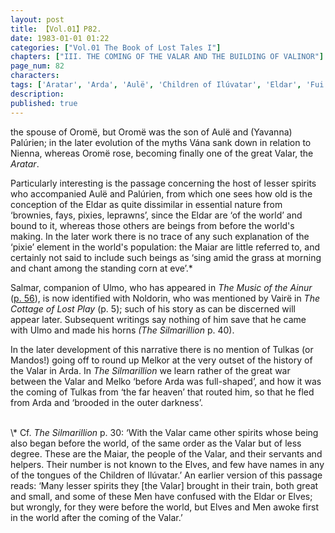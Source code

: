 ```yaml
---
layout: post
title: 【Vol.01】P82.
date: 1983-01-01 01:22
categories: ["Vol.01 The Book of Lost Tales I"]
chapters: ["III. THE COMING OF THE VALAR AND THE BUILDING OF VALINOR"]
page_num: 82
characters: 
tags: ['Aratar', 'Arda', 'Aulë', 'Children of Ilúvatar', 'Eldar', 'Fui', 'Maiar']
description: 
published: true
---
```


<p style="text-indent: 0;">
the spouse of Oromë, but Oromë was the son of Aulë and (Yavanna) Palúrien; in the later evolution of the myths Vána sank down in relation to Nienna, whereas Oromë rose, becoming finally one of the great Valar, the <I>Aratar</I>.
</p>

Particularly interesting is the passage concerning the host of lesser spirits who accompanied Aulë and Palúrien, from which one sees how old is the conception of the Eldar as quite dissimilar in essential nature from ‘brownies, fays, pixies, leprawns’, since the Eldar are ‘of the world’ and bound to it, whereas those others are beings from before the world's making. In the later work there is no trace of any such explanation of the ‘pixie’ element in the world's population: the Maiar are little referred to, and certainly not said to include such beings as ‘sing amid the grass at morning and chant among the standing corn at eve’.\*

Salmar, companion of Ulmo, who has appeared in <I>The Music of the Ainur</I> ([p. 56]({{site.baseurl}}/vol01-p56)), is now identified with Noldorin, who was mentioned by Vairë in <I>The Cottage of Lost Play</I> (p. 5); such of his story as can be discerned will appear later. Subsequent writings say nothing of him save that he came with Ulmo and made his horns <I>(The Silmarillion</I> p. 40).

In the later development of this narrative there is no mention of Tulkas (or Mandos!) going off to round up Melkor at the very outset of the history of the Valar in Arda. In <I>The Silmarillion</I> we learn rather of the great war between the Valar and Melko ‘before Arda was full-shaped’, and how it was the coming of Tulkas from ‘the far heaven’ that routed him, so that he fled from Arda and ‘brooded in the outer darkness’.

<BR>
\* Cf. <I>The Silmarillion</I> p. 30: ‘With the Valar came other spirits whose being also began before the world, of the same order as the Valar but of less degree. These are the Maiar, the people of the Valar, and their servants and helpers. Their number is not known to the Elves, and few have names in any of the tongues of the Children of Ilúvatar.’ An earlier version of this passage reads: ‘Many lesser spirits they [the Valar] brought in their train, both great and small, and some of these Men have confused with the Eldar or Elves; but wrongly, for they were before the world, but Elves and Men awoke first in the world after the coming of the Valar.’

